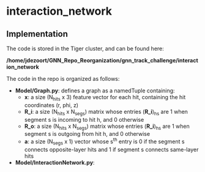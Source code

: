 # interaction_network
## Implementation
The code is stored in the Tiger cluster, and can be found here: 

**/home/jdezoort/GNN_Repo_Reorganization/gnn_track_challenge/interaction_network**

The code in the repo is organized as follows:
* **Model/Graph.py**: defines a graph as a namedTuple containing:
    * **x**:   a size (N<sub>hits</sub> x 3) feature vector for each hit, containing the hit coordinates (r, phi, z)
    * **R_i**: a size (N<sub>hits</sub> x N<sub>segs</sub>) matrix whose entries (**R_i**)<sub>hs</sub> are 1 when segment s is incoming to hit h, and 0 otherwise
    * **R_o**: a size (N<sub>hits</sub> x N<sub>segs</sub>) matrix whose entries (**R_i**)<sub>hs</sub> are 1 when segment s is outgoing from hit h, and 0 otherwise
    * **a**:   a size (N<sub>segs</sub> x 1) vector whose s<sup>th</sup> entry is 0 if the segment s connects opposite-layer hits and 1 if segment s connects same-layer hits
*   **Model/InteractionNetwork.py**: 
